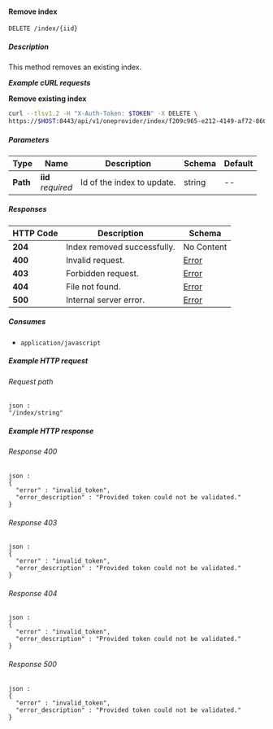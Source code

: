 
<a name="remove_space_index"></a>
#### Remove index
```
DELETE /index/{iid}
```


##### Description
This method removes an existing index.

***Example cURL requests***

**Remove existing index**
```bash
curl --tlsv1.2 -H "X-Auth-Token: $TOKEN" -X DELETE \
https://$HOST:8443/api/v1/oneprovider/index/f209c965-e212-4149-af72-860faea4187a
```


##### Parameters

|Type|Name|Description|Schema|Default|
|---|---|---|---|---|
|**Path**|**iid**  <br>*required*|Id of the index to update.|string|--|


##### Responses

|HTTP Code|Description|Schema|
|---|---|---|
|**204**|Index removed successfully.|No Content|
|**400**|Invalid request.|[Error](../definitions/Error.md#error)|
|**403**|Forbidden request.|[Error](../definitions/Error.md#error)|
|**404**|File not found.|[Error](../definitions/Error.md#error)|
|**500**|Internal server error.|[Error](../definitions/Error.md#error)|


##### Consumes

* `application/javascript`


##### Example HTTP request

###### Request path
```
json :
"/index/string"
```


##### Example HTTP response

###### Response 400
```
json :
{
  "error" : "invalid_token",
  "error_description" : "Provided token could not be validated."
}
```


###### Response 403
```
json :
{
  "error" : "invalid_token",
  "error_description" : "Provided token could not be validated."
}
```


###### Response 404
```
json :
{
  "error" : "invalid_token",
  "error_description" : "Provided token could not be validated."
}
```


###### Response 500
```
json :
{
  "error" : "invalid_token",
  "error_description" : "Provided token could not be validated."
}
```



